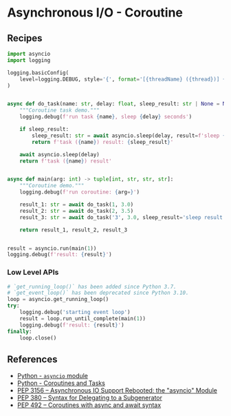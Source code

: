 # Asynchronous I/O - Coroutine

## Recipes

```python
import asyncio
import logging

logging.basicConfig(
    level=logging.DEBUG, style='{', format='[{threadName} ({thread})] {message}'
)


async def do_task(name: str, delay: float, sleep_result: str | None = None) -> str:
    """Coroutine task demo."""
    logging.debug(f'run task {name}, sleep {delay} seconds')

    if sleep_result:
        sleep_result: str = await asyncio.sleep(delay, result=f'sleep {delay} seconds')
        return f'task ({name}) result: {sleep_result}'

    await asyncio.sleep(delay)
    return f'task ({name}) result'


async def main(arg: int) -> tuple[int, str, str, str]:
    """Coroutine demo."""
    logging.debug(f'run coroutine: {arg=}')

    result_1: str = await do_task(1, 3.0)
    result_2: str = await do_task(2, 3.5)
    result_3: str = await do_task('3', 3.0, sleep_result='sleep result')

    return result_1, result_2, result_3


result = asyncio.run(main(1))
logging.debug(f'result: {result}')
```

### Low Level APIs

```python
# `get_running_loop()` has been added since Python 3.7.
# `get_event_loop()` has been deprecated since Python 3.10.
loop = asyncio.get_running_loop()
try:
    logging.debug('starting event loop')
    result = loop.run_until_complete(main(1))
    logging.debug(f'result: {result}')
finally:
    loop.close()
```

## References

- [Python - `asyncio` module](https://docs.python.org/3/library/asyncio.html)
- [Python - Coroutines and Tasks](https://docs.python.org/3/library/asyncio-task.html)
- [PEP 3156 – Asynchronous IO Support Rebooted: the "asyncio" Module](https://peps.python.org/pep-3156/)
- [PEP 380 – Syntax for Delegating to a Subgenerator](https://peps.python.org/pep-0380/)
- [PEP 492 – Coroutines with async and await syntax](https://peps.python.org/pep-0492/)
